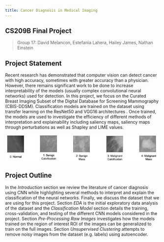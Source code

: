 ```yaml
---
title: Cancer Diagnosis in Medical Imaging
---
```


## CS209B Final Project

>Group $17$: David Melancon, Estefania Lahera, Hailey James, Nathan Einstein

## Project Statement

Recent research has demonstrated that computer vision can detect cancer with high accuracy, sometimes with greater accuracy than a physician. However, there remains significant work to be done to increase interpretability of the models (usually complex convolutional neural networks) used for detection. In this project, we focus on the Curated Breast Imaging Subset of the Digital Database for Screening Mammography (CBIS-DDSM). Classification models are trained on the dataset using transfer learning on the ResNet50 and VGG16 architectures . Once trained, the models are used to investigate the efficiency of different methods of interpretation and explainability including saliency maps, saliency maps through perturbations as well as Shapley and LIME values.

<img src="resources/five_classes.png">

## Project Outline

In the _Introduction_ section we review the literature of cancer diagnosis using CNN while highlighting several methods to interpret and explain the classification of the neural networks. Finally, we discuss the dataset that we are using for this project. Section _EDA_ is the initial exploratory data analysis of the dataset and the _Classification Model_ section details the training, cross-validation, and testing of the different CNN models considered in the project. Section _Pre-Processing Raw Images_ investigates how the models trained on the region of interest ROI of the images can be generalized to train on the full images. Section _Unsupervised Clustering_ attempts to remove noisy images from the dataset (e.g. labels) using autoencoder.
